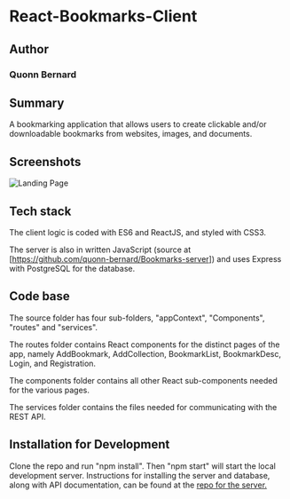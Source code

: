 # React-Bookmarks-Client

## Author

### Quonn Bernard


## Summary

A bookmarking application that allows users to create clickable and/or downloadable bookmarks from websites, images, and documents. 

## Screenshots

![Landing Page](https://i.imgur.com/VhJvGe7.png)

## Tech stack

The client logic is coded with ES6 and ReactJS, and styled with CSS3.

The server is also in written JavaScript (source at [https://github.com/quonn-bernard/Bookmarks-server]) and uses Express with PostgreSQL for the database.


## Code base

The source folder has four sub-folders, "appContext", "Components", "routes" and "services". 

The routes folder contains React components for the distinct pages of the app, namely AddBookmark, AddCollection, BookmarkList, BookmarkDesc, Login, and Registration.

The components folder contains all other React sub-components needed for the various pages.

The services folder contains the files needed for communicating with the REST API.

## Installation for Development

Clone the repo and run "npm install". Then "npm start" will start the local development server. Instructions for installing the server and database, along with API documentation, can be found at the [repo for the server.](https://github.com/quonn-bernard/Bookmarks-server)

